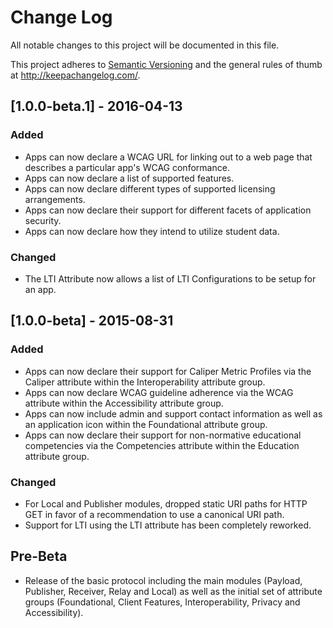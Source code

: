 # Change Log
All notable changes to this project will be documented in this file.

This project adheres to [Semantic Versioning](http://semver.org/) and the general rules of thumb at http://keepachangelog.com/.

## [1.0.0-beta.1] - 2016-04-13
### Added
- Apps can now declare a WCAG URL for linking out to a web page that describes a particular app's WCAG conformance.
- Apps can now declare a list of supported features.
- Apps can now declare different types of supported licensing arrangements.
- Apps can now declare their support for different facets of application security.
- Apps can now declare how they intend to utilize student data.

### Changed
- The LTI Attribute now allows a list of LTI Configurations to be setup for an app.

## [1.0.0-beta] - 2015-08-31
### Added
- Apps can now declare their support for Caliper Metric Profiles via the Caliper attribute within the Interoperability attribute group.
- Apps can now declare WCAG guideline adherence via the WCAG attribute within the Accessibility attribute group.
- Apps can now include admin and support contact information as well as an application icon within the Foundational attribute group.
- Apps can now declare their support for non-normative educational competencies via the Competencies attribute within the Education attribute group.

### Changed
- For Local and Publisher modules, dropped static URI paths for HTTP GET in favor of a recommendation to use a canonical URI path.
- Support for LTI using the LTI attribute has been completely reworked.

## Pre-Beta
- Release of the basic protocol including the main modules (Payload, Publisher, Receiver, Relay and Local) as well as
the initial set of attribute groups (Foundational, Client Features, Interoperability, Privacy and Accessibility).
